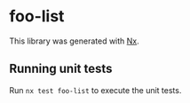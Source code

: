 # foo-list

This library was generated with [Nx](https://nx.dev).

## Running unit tests

Run `nx test foo-list` to execute the unit tests.
